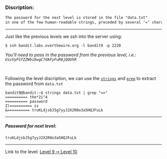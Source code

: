 ### Discription:
```txt
The password for the next level is stored in the file "data.txt"
in one of the few human-readable strings, preceded by several ‘=’ characters.
```

---

Just like the previous levels we ssh into the server using:
```console
$ ssh bandit.labs.overthewire.org -l bandit9 -p 2220
```

_You'll need to pass in the password from the previous level, i.e.: `UsvVyFSfZZWbi6wgC7dAFyFuR6jQQUhR`_

<br>


Following the level discription, we can use the [`strings`](https://linux.die.net/man/1/strings) and [`grep`](https://linux.die.net/man/1/grep) to extract the password from `data.txt`

```console
bandit9@bandit:~$ strings data.txt | grep "=="
========== the*2i"4
========== password
Z)========== is
&========== truKLdjsbJ5g7yyJ2X2R0o3a5HQJFuLk
```



---

##### Password for next level:
    truKLdjsbJ5g7yyJ2X2R0o3a5HQJFuLk

---

Link to the level: [Level 9 ➙ Level 10](https://overthewire.org/wargames/bandit/bandit10.html)
